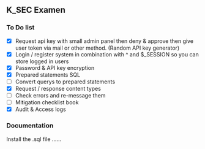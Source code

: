 ## K_SEC Examen

### To Do list

- [x] Request api key with small admin panel then deny & approve then give user token via mail or other method. (Random API key generator)
- [x] Login / register system in combination with ^ and $\_SESSION so you can store logged in users
- [x] Password & API key encryption
- [x] Prepared statements SQL
- [ ] Convert querys to prepared statements
- [x] Request / response content types
- [ ] Check errors and re-message them
- [ ] Mitigation checklist book
- [x] Audit & Access logs

### Documentation

Install the .sql file ......
